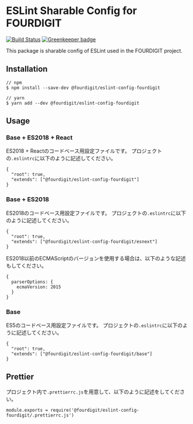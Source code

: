 # ESLint Sharable Config for FOURDIGIT

[![Build Status](https://travis-ci.org/fourdigit/eslint-config-fourdigit.svg?branch=master)](https://travis-ci.org/fourdigit/eslint-config-fourdigit)
[![Greenkeeper badge](https://badges.greenkeeper.io/fourdigit/eslint-config-fourdigit.svg)](https://greenkeeper.io/)

This package is sharable config of ESLint used in the FOURDIGIT project.

## Installation

```
// npm
$ npm install --save-dev @fourdigit/eslint-config-fourdigit

// yarn
$ yarn add --dev @fourdigit/eslint-config-fourdigit
```

## Usage

### Base + ES2018 + React

ES2018 + Reactのコードベース用設定ファイルです。
プロジェクトの`.eslintrc`に以下のように記述してください。

```
{
  "root": true,
  "extends": ["@fourdigit/eslint-config-fourdigit"]
}
```

### Base + ES2018

ES2018のコードベース用設定ファイルです。
プロジェクトの`.eslintrc`に以下のように記述してください。

```
{
  "root": true,
  "extends": ["@fourdigit/eslint-config-fourdigit/esnext"]
}
```

ES2018以前のECMAScriptのバージョンを使用する場合は、以下のような記述もしてください。

```
{
  parserOptions: {
    ecmaVersion: 2015
  }
}
```

### Base

ES5のコードベース用設定ファイルです。
プロジェクトの`.eslintrc`に以下のように記述してください。

```
{
  "root": true,
  "extends": ["@fourdigit/eslint-config-fourdigit/base"]
}
```

## Prettier

プロジェクト内で`.prettierrc.js`を用意して、以下のように記述をしてください。

```
module.exports = require('@fourdigit/eslint-config-fourdigit/.prettierrc.js')
```
